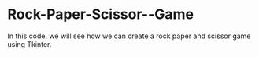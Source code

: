 # Rock-Paper-Scissor--Game
In this code, we will see how we can create a rock paper and scissor game using Tkinter. 
